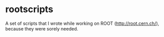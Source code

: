 rootscripts
===========

A set of scripts that I wrote while working on ROOT (http://root.cern.ch/), because they were sorely needed.
